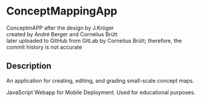# ConceptMappingApp

ConceptmAPP after the design by J.Kröger  
created by André Berger and Cornelius Brütt  
later uploaded to GitHub from GitLab by Cornelius Brütt; therefore, the commit history is not accurate  

## Description
An application for creating, editing, and grading small-scale concept maps.

JavaScript Webapp for Mobile Deployment. Used for educational purposes.


